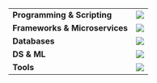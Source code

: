 <div align="center">
<table style="border: none">
    <tr style="border: none">
        <td style="border: none"> <b>Programming & Scripting</b> </td>
        <td align="right">
            <img src="https://skillicons.dev/icons?i=cs,lua,c,cpp,python,go,bash,java,r">
        </td>
    </tr>
    <tr>
        <td> <b>Frameworks & Microservices</b> </td>
        <td align="right">
            <img src="https://go-skill-icons.vercel.app/api/icons?i=django,flask,fastapi,kafka,rabbitmq&titles=true">
        </td>
    </tr>
    <tr>
        <td> <b>Databases</b> </td>
        <td align="right">
            <img src="https://skillicons.dev/icons?i=mysql,postgres,mongodb,redis,elasticsearch,sqlite">
        </td>
    </tr>
    <tr>
        <td> <b>DS & ML</b> </td>
        <td align="right">
            <img src="https://go-skill-icons.vercel.app/api/icons?i=pandas,scipy,numpy,pytorch,sklearn,tensorflow">
        </td>
    </tr>
    <tr>
        <td> <b>Tools</b> </td>
        <td align="right">
            <img src="https://skillicons.dev/icons?i=arch,docker,git,postman,githubactions,gcp">
        </td>
    </tr>
</table>
</div>

<!---
SinghaniaV/SinghaniaV is a ✨ special ✨ repository because its `README.md` (this file) appears on your GitHub profile.
You can click the Preview link to take a look at your changes.
--->
